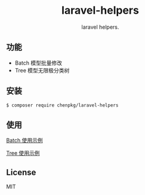 <h1 align="center"> laravel-helpers </h1>

<p align="center"> laravel helpers.</p>

## 功能

-   Batch 模型批量修改
-   Tree 模型无限极分类树

## 安装

```shell
$ composer require chenpkg/laravel-helpers
```

## 使用

[Batch 使用示例](https://github.com/chenpkg/laravel-helpers/tree/master/tests/example.php)

[Tree 使用示例](https://github.com/chenpkg/laravel-helpers/tree/master/src/Support/Tree/README.MD)

## License

MIT
